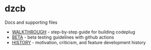 # dzcb

Docs and supporting files

* [WALKTHROUGH](./WALKTHROUGH.md) - step-by-step guide for building codeplug
* [BETA](./BETA.md) - beta testing guidelines
  with github actions
* [HISTORY](./HISTORY.md) - motivation, criticism, and feature development history
